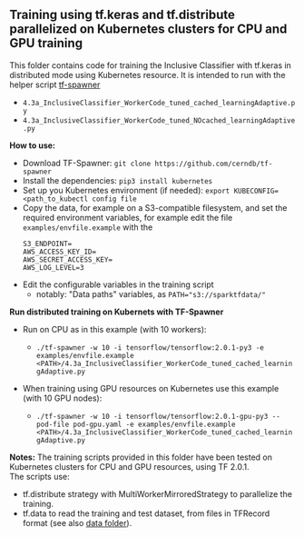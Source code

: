 ## Training using tf.keras and tf.distribute parallelized on Kubernetes clusters for CPU and GPU training

This folder contains code for training the Inclusive Classifier with tf.keras in distributed mode using Kubernetes resource.
It is intended to run with the helper script [tf-spawner](https://github.com/cerndb/tf-spawner)
- `4.3a_InclusiveClassifier_WorkerCode_tuned_cached_learningAdaptive.py` 
- `4.3a_InclusiveClassifier_WorkerCode_tuned_NOcached_learningAdaptive.py`


**How to use:**
- Download TF-Spawner: `git clone https://github.com/cerndb/tf-spawner`
- Install the dependencies: `pip3 install kubernetes` 
- Set up you Kubernetes environment (if needed): `export KUBECONFIG=<path_to_kubectl config file`
- Copy the data, for example on a S3-compatible filesystem, and set the required environment variables,
 for example edit the file `examples/envfile.example` with the
  ```
  S3_ENDPOINT=
  AWS_ACCESS_KEY_ID=
  AWS_SECRET_ACCESS_KEY=
  AWS_LOG_LEVEL=3
  ```
- Edit the configurable variables in the training script
  - notably: "Data paths" variables, as `PATH="s3://sparktfdata/"`

**Run distributed training on Kubernets with TF-Spawner**
 
- Run on CPU as in this example (with 10 workers):
  - `./tf-spawner -w 10 -i tensorflow/tensorflow:2.0.1-py3 -e examples/envfile.example <PATH>/4.3a_InclusiveClassifier_WorkerCode_tuned_cached_learningAdaptive.py`

- When training using GPU resources on Kubernetes use this example (with 10 GPU nodes):
  - `./tf-spawner -w 10 -i tensorflow/tensorflow:2.0.1-gpu-py3 --pod-file pod-gpu.yaml -e examples/envfile.example <PATH>/4.3a_InclusiveClassifier_WorkerCode_tuned_cached_learningAdaptive.py`

**Notes:**
The training scripts provided in this folder have been tested on Kubernetes clusters for CPU and GPU resources, using TF 2.0.1.  
The scripts use:
- tf.distribute strategy with MultiWorkerMirroredStrategy to parallelize the training.
- tf.data to read the training and test dataset, from files in TFRecord format (see also [data folder](../Data)).
